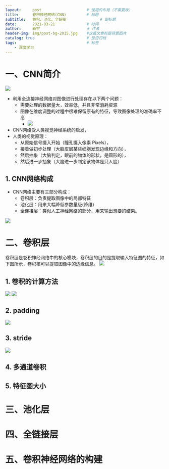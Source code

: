 ```yaml
---
layout:     post                    # 使用的布局（不需要改）
title:      卷积神经网络(CNN)		    # 标题 
subtitle:   卷积、池化、全链接   			# 副标题
date:       2021-03-21              # 时间
author:     新宇                     # 作者
header-img: img/post-bg-2015.jpg    #这篇文章标题背景图片
catalog: true                       # 是否归档
tags:                               # 标签
    - 深度学习
---
```

# 一、CNN简介
![](https://tva1.sinaimg.cn/large/008eGmZEly1goql7dhpnlj30l208atca.jpg)
- 利用全连接神经网络对图像进行处理存在以下两个问题：
	- 需要处理的数据量大，效率低，并且非常消耗资源
	- 图像在维度调整的过程中很难保留原有的特征，导致图像处理的准确率不高
		- ![](https://tva1.sinaimg.cn/large/008eGmZEly1goql8zfr8nj30lm0amgn3.jpg)
- CNN网络受人类视觉神经系统的启发，
- 人类的视觉原理：
	- 从原始信号摄入开始（瞳孔摄入像素 Pixels），
	- 接着做初步处理（大脑皮层某些细胞发现边缘和方向），
	- 然后抽象（大脑判定，眼前的物体的形状，是圆形的），
	- 然后进一步抽象（大脑进一步判定该物体是只人脸）

## 1. CNN网络构成
- CNN网络主要有三部分构成：
	- 卷积层：负责提取图像中的局部特征
	- 池化层：用来大幅降低参数量级(降维)
	- 全连接层：类似人工神经网络的部分，用来输出想要的结果。

![](https://tva1.sinaimg.cn/large/008eGmZEly1goqld39p53j30lf04tjs6.jpg)

# 二、卷积层
卷积层是卷积神经网络中的核心模块，卷积层的目的是提取输入特征图的特征，如下图所示，卷积核可以提取图像中的边缘信息。
![](https://tva1.sinaimg.cn/large/008eGmZEly1goqldpia18j30kq09vdkb.jpg)

## 1. 卷积的计算方法
![](https://tva1.sinaimg.cn/large/008eGmZEly1goqlo2zb7xj30m00ihdi9.jpg)
![](https://tva1.sinaimg.cn/large/008eGmZEly1goqloc0svhj30ll0hg40t.jpg)

## 2. padding
![](https://tva1.sinaimg.cn/large/008eGmZEly1goqlol0ayfj30ll0dgwfu.jpg)

## 3. stride
![](https://tva1.sinaimg.cn/large/008eGmZEly1goqlp58jc0j30l90a4q42.jpg)

## 4. 多通道卷积

## 5. 特征图大小

# 三、池化层

# 四、全链接层

# 五、卷积神经网络的构建